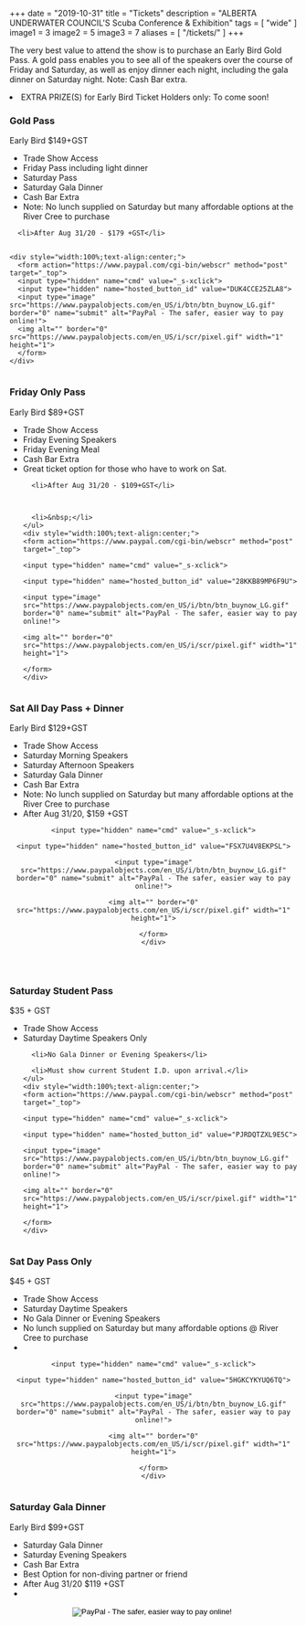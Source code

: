 +++
date        = "2019-10-31"
title       = "Tickets"
description = "ALBERTA UNDERWATER COUNCIL'S Scuba Conference & Exhibition"
tags        = [ "wide" ]
image1 = 3
image2 = 5
image3 = 7
aliases = [
  "/tickets/"
]
+++

The very best value to attend the show is to purchase an Early Bird Gold Pass. A gold pass enables you to see all of the speakers over the course of Friday and Saturday, as well as enjoy dinner each night, including the gala dinner on Saturday night. Note: Cash Bar extra. 
<li>EXTRA PRIZE(S) for Early Bird Ticket Holders only: To come soon!</li>

<div class="premium plan one-third column">
  <h3>Gold Pass</h3>
  <div class="plan-price">
    <!-- <span class="plan-currency">$</span> -->
    <span class="value"><strikethrough>Early Bird 
      $149+GST</strikethrough></span>
    

  </div>
  <div class="plan-features">
    <ul>
      <li>Trade Show Access</li>
      <li>Friday Pass including light dinner</li>
      <li>Saturday Pass</li>
      <li>Saturday Gala Dinner</li>
      <li>Cash Bar Extra</li>
      <li>Note: No lunch supplied on Saturday but many affordable options at the River Cree to purchase</li>
    </ul>
  
      <li>After Aug 31/20 - $179 +GST</li>
  
  
    <div style="width:100%;text-align:center;">
      <form action="https://www.paypal.com/cgi-bin/webscr" method="post" target="_top">
      <input type="hidden" name="cmd" value="_s-xclick">
      <input type="hidden" name="hosted_button_id" value="DUK4CCE25ZLA8">
      <input type="image" src="https://www.paypalobjects.com/en_US/i/btn/btn_buynow_LG.gif" border="0" name="submit" alt="PayPal - The safer, easier way to pay online!">
      <img alt="" border="0" src="https://www.paypalobjects.com/en_US/i/scr/pixel.gif" width="1" height="1">
      </form>
    </div>
  </div>
</div>

<div class="featured plan one-third column">
  <h3>Friday Only Pass</h3>
  <div class="plan-price">
    <!-- <span class="plan-currency">$</span> -->
    <span class="value"><strikethrough>Early Bird
      $89+GST</strikethrough></span>
  </div>
  <div class="plan-features">
    <ul>
      <li>Trade Show Access</li>
      <li>Friday Evening Speakers</li>
      <li>Friday Evening Meal</li>
      <li>Cash Bar Extra</li>
      <li>Great ticket option for those who have to work on Sat.
        
        
        
        
      <li>After Aug 31/20 - $109+GST</li>
      
      
      
      <li>&nbsp;</li>
    </ul>
    <div style="width:100%;text-align:center;">
    <form action="https://www.paypal.com/cgi-bin/webscr" method="post" target="_top">

    <input type="hidden" name="cmd" value="_s-xclick">

    <input type="hidden" name="hosted_button_id" value="28KKB89MP6F9U">

    <input type="image" src="https://www.paypalobjects.com/en_US/i/btn/btn_buynow_LG.gif" border="0" name="submit" alt="PayPal - The safer, easier way to pay online!">

    <img alt="" border="0" src="https://www.paypalobjects.com/en_US/i/scr/pixel.gif" width="1" height="1">

    </form>
    </div>
  </div>
</div>

<div class="featured plan one-third column">
  <h3>Sat All Day Pass + Dinner</h3>
  <div class="plan-price">
    <!-- <span class="plan-currency">$</span> -->
    <span class="value"><strikethrough>Early Bird 
      $129+GST</strikethrough></span>
  </div>
  <div class="plan-features">
    <ul>
      <li>Trade Show Access</li>
      <li>Saturday Morning Speakers</li>
      <li>Saturday Afternoon Speakers</li>
      <li>Saturday Gala Dinner</li>
      <li>Cash Bar Extra</li>
      <li>Note: No lunch supplied on Saturday but many affordable options at the River Cree to purchase</li>
      <li>After Aug 31/20, $159 +GST
      </ul>
    <div style="width:100%;text-align:center;">
    <form action="https://www.paypal.com/cgi-bin/webscr" method="post" target="_top">

    <input type="hidden" name="cmd" value="_s-xclick">

    <input type="hidden" name="hosted_button_id" value="FSX7U4V8EKPSL">

    <input type="image" src="https://www.paypalobjects.com/en_US/i/btn/btn_buynow_LG.gif" border="0" name="submit" alt="PayPal - The safer, easier way to pay online!">

    <img alt="" border="0" src="https://www.paypalobjects.com/en_US/i/scr/pixel.gif" width="1" height="1">

    </form>
    </div>
  </div>
</div>

<p>&nbsp;</p>

<div class="featured plan one-third column">
  <h3>Saturday Student Pass</h3>
  <div class="plan-price">
    <!-- <span class="plan-currency">$</span> -->
    <span class="value">$35 + GST</span>
  </div>
  <div class="plan-features">
    <ul>
      <li>Trade Show Access</li>
      <li>Saturday Daytime Speakers Only</li>
      
      <li>No Gala Dinner or Evening Speakers</li>
      
      <li>Must show current Student I.D. upon arrival.</li>
    </ul>
    <div style="width:100%;text-align:center;">
    <form action="https://www.paypal.com/cgi-bin/webscr" method="post" target="_top">

    <input type="hidden" name="cmd" value="_s-xclick">

    <input type="hidden" name="hosted_button_id" value="PJRDQTZXL9E5C">

    <input type="image" src="https://www.paypalobjects.com/en_US/i/btn/btn_buynow_LG.gif" border="0" name="submit" alt="PayPal - The safer, easier way to pay online!">

    <img alt="" border="0" src="https://www.paypalobjects.com/en_US/i/scr/pixel.gif" width="1" height="1">

    </form>
    </div>
  </div>
</div>


<div class="featured plan one-third column">
  <h3>Sat Day Pass Only</h3>
  <div class="plan-price">
    <!-- <span class="plan-currency">$</span> -->
    <span class="value">$45 + GST</span>
  </div>
  <div class="plan-features">
    <ul>
      <li>Trade Show Access</li>
      <li>Saturday Daytime Speakers</li>
      <li>No Gala Dinner or Evening Speakers</li>
      <li>No lunch supplied on Saturday but many affordable options @ River Cree to purchase
      <li>&nbsp;</li>
    </ul>
    <div style="width:100%;text-align:center;">
    <form action="https://www.paypal.com/cgi-bin/webscr" method="post" target="_top">

    <input type="hidden" name="cmd" value="_s-xclick">

    <input type="hidden" name="hosted_button_id" value="5HGKCYKYUQ6TQ">

    <input type="image" src="https://www.paypalobjects.com/en_US/i/btn/btn_buynow_LG.gif" border="0" name="submit" alt="PayPal - The safer, easier way to pay online!">

    <img alt="" border="0" src="https://www.paypalobjects.com/en_US/i/scr/pixel.gif" width="1" height="1">

    </form>
    </div>
  </div>
</div>

<div class="featured plan one-third column">
  <h3>Saturday Gala Dinner</h3>
  <div class="plan-price">
    <!-- <span class="plan-currency">$</span> -->
    <span class="value"><strikethrough>Early Bird
      $99+GST</strikethrough></span>
  </div>
  <div class="plan-features">
    <ul>
      <li>Saturday Gala Dinner</li>
      <li>Saturday Evening Speakers</li>
      <li>Cash Bar Extra</li>
      <li>Best Option for non-diving partner or friend
      <li>After Aug 31/20 $119 +GST
      <li>&nbsp;</li>
    </ul>
    <div style="width:100%;text-align:center;">
    <form action="https://www.paypal.com/cgi-bin/webscr" method="post" target="_top">

<input type="hidden" name="cmd" value="_s-xclick">

<input type="hidden" name="hosted_button_id" value="C7XJERCY2E6F2">

<input type="image" src="https://www.paypalobjects.com/en_US/i/btn/btn_buynow_LG.gif" border="0" name="submit" alt="PayPal - The safer, easier way to pay online!">

<img alt="" border="0" src="https://www.paypalobjects.com/en_US/i/scr/pixel.gif" width="1" height="1">

</form>
    </div>
  </div>
</div>
